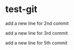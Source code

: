 # test-git

add a new line for 2nd commit

add a new line for 3rd commit

add a new line for 5th commit